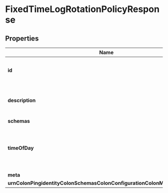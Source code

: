 

# FixedTimeLogRotationPolicyResponse


## Properties

| Name | Type | Description | Notes |
|------------ | ------------- | ------------- | -------------|
|**id** | **String** | Name of the Log Rotation Policy |  |
|**description** | **String** | A description for this Log Rotation Policy |  [optional] |
|**schemas** | **List&lt;EnumfixedTimeLogRotationPolicySchemaUrn&gt;** |  |  |
|**timeOfDay** | **List&lt;String&gt;** | Specifies the time of day at which log rotation should occur. |  |
|**meta** | [**MetaMeta**](MetaMeta.md) |  |  [optional] |
|**urnColonPingidentityColonSchemasColonConfigurationColonMessagesColon20** | [**MetaUrnPingidentitySchemasConfigurationMessages20**](MetaUrnPingidentitySchemasConfigurationMessages20.md) |  |  [optional] |



